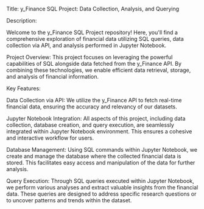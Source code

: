 Title: y_Finance SQL Project: Data Collection, Analysis, and Querying

Description:

Welcome to the y_Finance SQL Project repository! Here, you'll find a comprehensive exploration of financial data utilizing SQL queries, data collection via API, and analysis performed in Jupyter Notebook.

Project Overview:
This project focuses on leveraging the powerful capabilities of SQL alongside data fetched from the y_Finance API. By combining these technologies, we enable efficient data retrieval, storage, and analysis of financial information.

Key Features:

Data Collection via API: We utilize the y_Finance API to fetch real-time financial data, ensuring the accuracy and relevancy of our datasets.

Jupyter Notebook Integration: All aspects of this project, including data collection, database creation, and query execution, are seamlessly integrated within Jupyter Notebook environment. This ensures a cohesive and interactive workflow for users.

Database Management: Using SQL commands within Jupyter Notebook, we create and manage the database where the collected financial data is stored. This facilitates easy access and manipulation of the data for further analysis.

Query Execution: Through SQL queries executed within Jupyter Notebook, we perform various analyses and extract valuable insights from the financial data. These queries are designed to address specific research questions or to uncover patterns and trends within the dataset.

